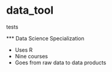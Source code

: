 data_tool
=========

tests

*** Data Science Specialization 

* Uses R 
* Nine courses 
* Goes from raw data to data products

